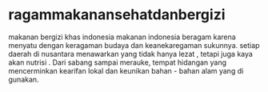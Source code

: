 # ragammakanansehatdanbergizi
makanan bergizi khas indonesia makanan indonesia beragam karena menyatu dengan keragaman budaya dan keanekaregaman sukunnya. setiap daerah di nusantara menawarkan yang tidak hanya lezat , tetapi juga kaya akan nutrisi . Dari sabang sampai merauke, tempat hidangan yang mencerminkan kearifan lokal dan keunikan bahan - bahan alam yang di gunakan.
